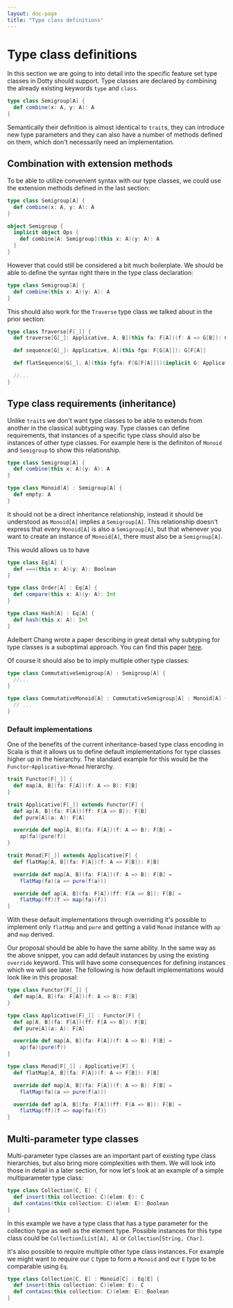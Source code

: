 ```yaml
---
layout: doc-page
title: "Type class definitions"
---
```



# Type class definitions

In this section we are going to into detail into the specific feature set type classes in Dotty should support. Type classes are declared by combining the already existing keywords `type` and `class`.

```scala
type class Semigroup[A] {
  def combine(x: A, y: A): A
}
```

Semantically their definition is almost identical to `trait`s, they can introduce new type parameters and they can also have a number of methods defined on them, which don't necessarily need an implementation.


## Combination with extension methods

To be able to utilize convenient syntax with our type classes, we could use the extension methods defined in the last section:

```scala
type class Semigroup[A] {
  def combine(x: A, y: A): A
}

object Semigroup {
  implicit object Ops {
    def combine[A: Semigroup](this x: A)(y: A): A
  }
}
```

However that could still be considered a bit much boilerplate. 
We should be able to define the syntax right there in the type class declaration:

```scala
type class Semigroup[A] {
  def combine(this x: A)(y: A): A
}
```


This should also work for the `Traverse` type class we talked about in the prior section:

```scala
type class Traverse[F[_]] {
  def traverse[G[_]: Applicative, A, B](this fa: F[A])(f: A => G[B]): G[F[B]]

  def sequence[G[_]: Applicative, A](this fga: F[G[A]]): G[F[A]]

  def flatSequence[G[_], A](this fgfa: F[G[F[A]]])(implicit G: Applicative[G], F: FlatMap[F]): G[F[A]]

  //...
}
```

## Type class requirements (inheritance)

Unlike `trait`s we don't want type classes to be able to extends from another in the classical subtyping way.
Type classes can define requirements, that instances of a specific type class should also be instances of other type classes.
For example here is the definiton of `Monoid` and `Semigroup` to show this relationship. 

```scala
type class Semigroup[A] {
  def combine(this x: A)(y: A): A
}

type class Monoid[A] : Semigroup[A] {
  def empty: A
}
```

It should not be a direct inheritance relationship, instead it should be understood as `Monoid[A]` implies a `Semigroup[A]`.
This relationship doesn't express that every `Monoid[A]` is also a `Semigroup[A]`, but that whenever you want to create an instance of `Monoid[A]`, there must also be a `Semigroup[A]`.

This would allows us to have 

```scala
type class Eq[A] {
  def ===(this x: A)(y: A): Boolean
}

type class Order[A] : Eq[A] {
  def compare(this x: A)(y: A): Int
}

type class Hash[A] : Eq[A] {
  def hash(this x: A): Int
}
```

Adelbert Chang wrote a paper describing in great detail why subtyping for type classes is a suboptimal approach.
You can find this paper [here](https://adelbertc.github.io/publications/typeclasses-scala17.pdf).

Of course it should also be to imply multiple other type classes:

```scala
type class CommutativeSemigroup[A] : Semigroup[A] {
  //...
}

type class CommutativeMonoid[A] : CommutativeSemigroup[A] : Monoid[A] {
  // ...
}
```



### Default implementations


One of the benefits of the current inheritance-based type class encoding in Scala is that it allows us to define default implementations for type classes higher up in the hierarchy.
The standard example for this would be the `Functor`-`Applicative`-`Monad` hierarchy.

```scala
trait Functor[F[_]] {
  def map[A, B](fa: F[A])(f: A => B): F[B]
}

trait Applicative[F[_]] extends Functor[F] {
  def ap[A, B](fa: F[A])(ff: F[A => B]): F[B]
  def pure[A](a: A): F[A]

  override def map[A, B](fa: F[A])(f: A => B): F[B] =
    ap(fa)(pure(f))
}

trait Monad[F[_]] extends Applicative[F] {
  def flatMap[A, B](fa: F[A])(f: A => F[B]): F[B]

  override def map[A, B](fa: F[A])(f: A => B): F[B] =
    flatMap(fa)(a => pure(f(a)))

  override def ap[A, B](fa: F[A])(ff: F[A => B]): F[B] =
    flatMap(ff)(f => map(fa)(f))
}
```

With these default implementations through overriding it's possible to implement only `flatMap` and `pure` and getting a valid `Monad` instance with `ap` and `map` derived.

Our proposal should be able to have the same ability.
In the same way as the above snippet, you can add default instances by using the existing `override` keyword.
This will have some consequences for defining instances which we will see later.
The following is how default implementations would look like in this proposal:

```scala
type class Functor[F[_]] {
  def map[A, B](fa: F[A])(f: A => B): F[B]
}

type class Applicative[F[_]] : Functor[F] {
  def ap[A, B](fa: F[A])(ff: F[A => B]): F[B]
  def pure[A](a: A): F[A]

  override def map[A, B](fa: F[A])(f: A => B): F[B] =
    ap(fa)(pure(f))
}

type class Monad[F[_]] : Applicative[F] {
  def flatMap[A, B](fa: F[A])(f: A => F[B]): F[B]

  override def map[A, B](fa: F[A])(f: A => B): F[B] =
    flatMap(fa)(a => pure(f(a)))

  override def ap[A, B](fa: F[A])(ff: F[A => B]): F[B] =
    flatMap(ff)(f => map(fa)(f))
}
```



## Multi-parameter type classes

Multi-parameter type classes are an important part of existing type class hierarchies, but also bring more complexities with them.
We will look into those in detail in a later section, for now let's look at an example of a simple multiparameter type class:

```scala
type class Collection[C, E] {
  def insert(this collection: C)(elem: E): C
  def contains(this collection: C)(elem: E): Boolean
}
```

In this example we have a type class that has a type parameter for the collection type as well as the element type.
Possible instances for this type class could be `Collection[List[A], A]` or `Collection[String, Char]`.

It's also possible to require multiple other type class instances.
For example we might want to require our `C` type to form a `Monoid` and our `E` type to be comparable using `Eq`.

```scala
type class Collection[C, E] : Monoid[C] : Eq[E] {
  def insert(this collection: C)(elem: E): C
  def contains(this collection: C)(elem: E): Boolean
}
```